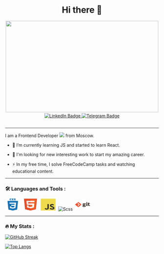 <h1 align="center">Hi there 👋</h1>

<div id="header" align="center">
  <img src="https://media.giphy.com/media/137EaR4vAOCn1S/giphy.gif" width="500" height="300"/>
</div>

<div id="badges" align="center">
  <a href="your-linkedin-URL">
    <img src="https://img.shields.io/badge/LinkedIn-blue?style=for-the-badge&logo=linkedin&logoColor=white" alt="LinkedIn Badge"/>
  </a>
  <a href="your-linkedin-URL">
    <img src="https://img.shields.io/badge/Telegram-blue?style=for-the-badge&logo=telegram&logoColor=white" alt="Telegram Badge"/>
  </a>
</div>

<div align="center">
  <img src="https://komarev.com/ghpvc/?username=NatiKozy&color=blueviolet" alt=""/>
</div>


---

I am a Frontend Developer <img src="https://media.giphy.com/media/WUlplcMpOCEmTGBtBW/giphy.gif" width="30"> from Moscow.
- :telescope: I’m currently learning JS and started to learn React.

- :seedling: I'm looking for new interesting work to start my amazing career.

- :zap: In my free time, I solve FreeCodeCamp tasks and watching educational content.


---

### :hammer_and_wrench: Languages and Tools :
<div>
  <img src="https://github.com/devicons/devicon/blob/master/icons/css3/css3-plain-wordmark.svg"  title="CSS3" alt="CSS" width="50" height="40"/>&nbsp;
  <img src="https://github.com/devicons/devicon/blob/master/icons/html5/html5-original.svg" title="HTML5" alt="HTML" width="50" height="40"/>&nbsp;
  <img src="https://github.com/devicons/devicon/blob/master/icons/javascript/javascript-original.svg" title="JavaScript" alt="JavaScript" width="50" height="40"/>&nbsp;
  <img src="https://img.shields.io/badge/SCSS-hotpink.svg?style=for-the-badge&logo=SASS&logoColor=white" title="Scss" alt="Scss" width="50" height="40"/>&nbsp;
  <img src="https://github.com/devicons/devicon/blob/master/icons/git/git-original-wordmark.svg" title="Git" **alt="Git" width="50" height="40"/>
</div>

---

### :fire: My Stats :

[![GitHub Streak](http://github-readme-streak-stats.herokuapp.com?user=NatiKozy&theme=dark&background=000000)](https://git.io/streak-stats)

[![Top Langs](https://github-readme-stats.vercel.app/api/top-langs/?username=NatiKozy&layout=compact&theme=vision-friendly-dark)](https://github.com/anuraghazra/github-readme-stats)
<!--
**NatiKozy/NatiKozy** is a ✨ _special_ ✨ repository because its `README.md` (this file) appears on your GitHub profile.

Here are some ideas to get you started:

- 🔭 I’m currently working on ...
- 🌱 I’m currently learning ...
- 👯 I’m looking to collaborate on ...
- 🤔 I’m looking for help with ...
- 💬 Ask me about ...
- 📫 How to reach me: ...
- 😄 Pronouns: ...
- ⚡ Fun fact: ...
-->
